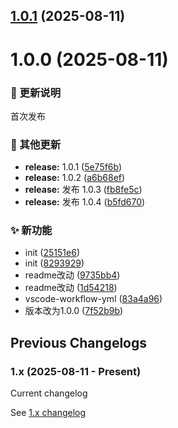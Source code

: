 
## [1.0.1](https://github.com/Arktomson/actions/compare/v1.0.0...v1.0.1) (2025-08-11)

# 1.0.0 (2025-08-11)
### 🔔 更新说明
首次发布


### 🔧 其他更新

* **release:** 1.0.1 ([5e75f6b](https://github.com/Arktomson/actions/commit/5e75f6b6bd968222fee4a4adc6f11fcd9fcebe54))
* **release:** 1.0.2 ([a6b68ef](https://github.com/Arktomson/actions/commit/a6b68ef1222590d9aea1fd84e0d918c77114d289))
* **release:** 发布 1.0.3 ([fb8fe5c](https://github.com/Arktomson/actions/commit/fb8fe5cab4c5a657a7b0f396ff943f5d90058541))
* **release:** 发布 1.0.4 ([b5fd670](https://github.com/Arktomson/actions/commit/b5fd6701a5ae193c6e28bc7502b0e4204d8056e5))


### ✨ 新功能

* init ([25151e6](https://github.com/Arktomson/actions/commit/25151e61c8ebbcfde9c21ab9da38fb087a195bfd))
* init ([8293929](https://github.com/Arktomson/actions/commit/8293929203310a359d196852a76c4fda6bc5ef4f))
* readme改动 ([9735bb4](https://github.com/Arktomson/actions/commit/9735bb468bacfa77c81a89fac9661c296dee6540))
* readme改动 ([1d54218](https://github.com/Arktomson/actions/commit/1d54218eb70d5e21c53c74c18912263c91e09200))
* vscode-workflow-yml ([83a4a96](https://github.com/Arktomson/actions/commit/83a4a965e5058bff9f7820de35f0ee51e10ad420))
* 版本改为1.0.0 ([7f52b9b](https://github.com/Arktomson/actions/commit/7f52b9bb9535506a950eea5c5f8aa736de8bab68))




## Previous Changelogs

### 1.x (2025-08-11 - Present)
Current changelog

See [1.x changelog](changelogs/CHANGELOG-1.0.md)

